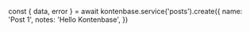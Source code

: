 const { data, error } = await kontenbase.service('posts').create({
  name: 'Post 1',
  notes: 'Hello Kontenbase',
})
